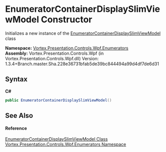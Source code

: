 # EnumeratorContainerDisplaySlimViewModel Constructor 
 

Initializes a new instance of the <a href="T_Vortex_Presentation_Controls_Wpf_Enumerators_EnumeratorContainerDisplaySlimViewModel.md">EnumeratorContainerDisplaySlimViewModel</a> class

**Namespace:**&nbsp;<a href="N_Vortex_Presentation_Controls_Wpf_Enumerators.md">Vortex.Presentation.Controls.Wpf.Enumerators</a><br />**Assembly:**&nbsp;Vortex.Presentation.Controls.Wpf (in Vortex.Presentation.Controls.Wpf.dll) Version: 1.3.4+Branch.master.Sha.228e36731bfab5de39bc844494a99d4df7de6d31

## Syntax

**C#**<br />
``` C#
public EnumeratorContainerDisplaySlimViewModel()
```


## See Also


#### Reference
<a href="T_Vortex_Presentation_Controls_Wpf_Enumerators_EnumeratorContainerDisplaySlimViewModel.md">EnumeratorContainerDisplaySlimViewModel Class</a><br /><a href="N_Vortex_Presentation_Controls_Wpf_Enumerators.md">Vortex.Presentation.Controls.Wpf.Enumerators Namespace</a><br />